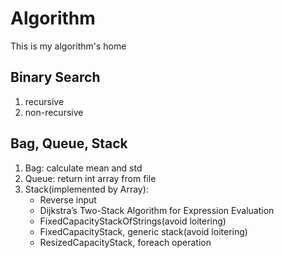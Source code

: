 # Algorithm
This is my algorithm's home

## Binary Search

1. recursive
2. non-recursive


## Bag, Queue, Stack

1. Bag: calculate mean and std
2. Queue: return int array from file
3. Stack(implemented by Array): 
   * Reverse input 
   * Dijkstra’s Two-Stack Algorithm for Expression Evaluation
   * FixedCapacityStackOfStrings(avoid loitering)
   * FixedCapacityStack, generic stack(avoid loitering)
   * ResizedCapacityStack, foreach operation